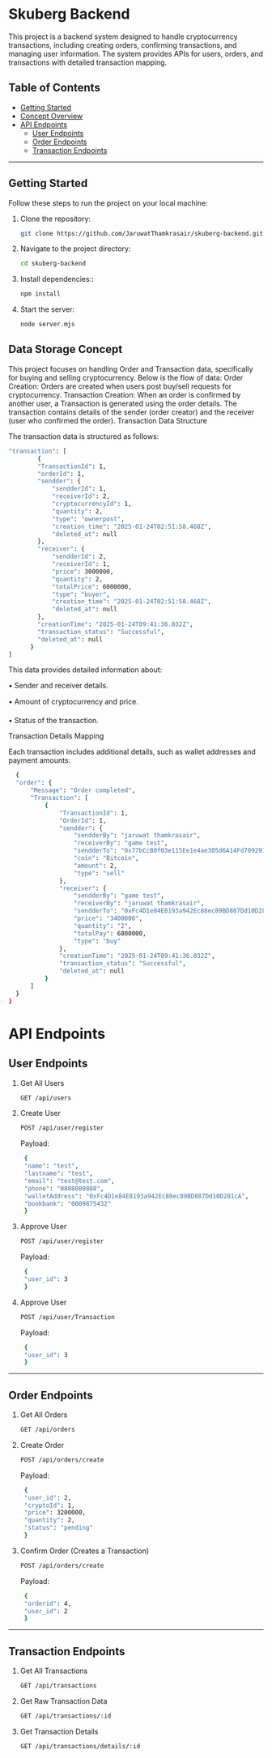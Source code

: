 # Skuberg Backend

This project is a backend system designed to handle cryptocurrency transactions, including creating orders, confirming transactions, and managing user information. The system provides APIs for users, orders, and transactions with detailed transaction mapping.

## Table of Contents

- [Getting Started](#getting-started)
- [Concept Overview](#DataStorageConcept)
- [API Endpoints](#api-endpoints)
  - [User Endpoints](#user-endpoints)
  - [Order Endpoints](#order-endpoints)
  - [Transaction Endpoints](#transaction-endpoints)

---

## Getting Started

Follow these steps to run the project on your local machine:

1. Clone the repository:
   ```bash
   git clone https://github.com/JaruwatThamkrasair/skuberg-backend.git
2. Navigate to the project directory:
   ```bash
   cd skuberg-backend
3. Install dependencies::
   ```bash
   npm install
4. Start the server:
   ```bash
   node server.mjs

## Data Storage Concept

This project focuses on handling Order and Transaction data, specifically for buying and selling cryptocurrency. Below is the flow of data:
Order Creation:
Orders are created when users post buy/sell requests for cryptocurrency.
Transaction Creation:
When an order is confirmed by another user, a Transaction is generated using the order details.
The transaction contains details of the sender (order creator) and the receiver (user who confirmed the order).
Transaction Data Structure

The transaction data is structured as follows:
```bash
"transaction": [
        {
        "TransactionId": 1,
        "orderId": 1,
        "sendder": {
            "sendderId": 1,
            "receiverId": 2,
            "cryptocurrencyId": 1,
            "quantity": 2,
            "type": "ownerpost",
            "creation_time": "2025-01-24T02:51:58.468Z",
            "deleted_at": null
        },
        "receiver": {
            "sendderId": 2,
            "receiverId": 1,
            "price": 3000000,
            "quantity": 2,
            "totalPrice": 6000000,
            "type": "buyer",
            "creation_time": "2025-01-24T02:51:58.468Z",
            "deleted_at": null
        },
        "creationTime": "2025-01-24T09:41:36.032Z",
        "transaction_status": "Successful",
        "deleted_at": null
      }
]
```

This data provides detailed information about:

  • Sender and receiver details.
  
  • Amount of cryptocurrency and price.
  
  • Status of the transaction.
  
Transaction Details Mapping

Each transaction includes additional details, such as wallet addresses and payment amounts:
  ```bash
    {
    "order": {
        "Message": "Order completed",
        "Transaction": [
            {
                "TransactionId": 1,
                "OrderId": 1,
                "sendder": {
                    "sendderBy": "jaruwat thamkrasair",
                    "receiverBy": "game test",
                    "sendderTo": "0x77bCcB0f03e115Ee1e4ae305d6A14Fd7092913b3",
                    "coin": "Bitcoin",
                    "amount": 2,
                    "type": "sell"
                },
                "receiver": {
                    "sendderBy": "game test",
                    "receiverBy": "jaruwat thamkrasair",
                    "sendderTo": "0xFc4D1e84E8193a942Ec88ec89BD887Dd10D281cA",
                    "price": "3400000",
                    "quantity": "2",
                    "totalPay": 6800000,
                    "type": "buy"
                },
                "creationTime": "2025-01-24T09:41:36.032Z",
                "transaction_status": "Successful",
                "deleted_at": null
            }
        ]
    }
}
```

# API Endpoints

## User Endpoints

1. Get All Users
   ```bash
   GET /api/users
2. Create User
   ```bash
   POST /api/user/register
   ```
   Payload:
   ```bash
    {
    "name": "test",
    "lastname": "test",
    "email": "test@test.com",
    "phone": "0808080808",
    "walletAddress": "0xFc4D1e84E8193a942Ec88ec89BD887Dd10D281cA",
    "bookbank": "0009875432"
    }
3. Approve User
   ```bash
   POST /api/user/register
      ```
   Payload:
   ```bash
    {
    "user_id": 3
    }
4. Approve User
   ```bash
   POST /api/user/Transaction
      ```
   Payload:
   ```bash
    {
    "user_id": 3
    }
***
## Order Endpoints

1. Get All Orders
   ```bash
   GET /api/orders
2. Create Order
   ```bash
   POST /api/orders/create
   ```
   Payload:
   ```bash
    {
    "user_id": 2,
    "cryptoId": 1,
    "price": 3200000,
    "quantity": 2,
    "status": "pending"
    }
3. Confirm Order (Creates a Transaction)
   ```bash
   POST /api/orders/create
      ```
   Payload:
   ```bash
    {
    "orderid": 4,
    "user_id": 2
    }
***
## Transaction Endpoints
1. Get All Transactions
   ```bash
   GET /api/transactions
2. Get Raw Transaction Data
   ```bash
   GET /api/transactions/:id
   ```
3. Get Transaction Details
   ```bash
   GET /api/transactions/details/:id
      ```



